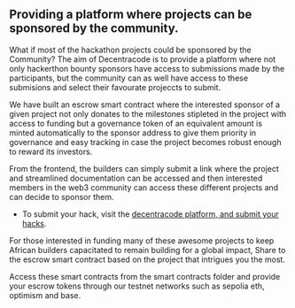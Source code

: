 ## Providing a platform where projects can be sponsored by the community.

What if most of the hackathon projects could be sponsored by the Community? 
The aim of Decentracode is to provide a platform where not only hackerthon bounty sponsors have access to submissions made by the participants, but the community can as well have access to these submisions and select their favourate projeccts to submit.

We have built an escrow smart contract where the interested sponsor of a given project not only donates to the milestones stipleted in the project with access to funding but a governance token of an equivalent amount is minted automatically to the sponsor address to give them priority in governance and easy tracking in case the project becomes robust enough to reward its investors.

From the frontend, the builders can simply submit a link where the project and streamlined documentation can be accessed and then interested members in the web3 community can access these different projects and can decide to sponsor them.



- To submit your hack, visit the [decentracode platform, and submit your hacks](https://decentracodev0-1-0.vercel.app/).

For those interested in funding many of these awesome projects to keep African builders capacitated to remain building for a global impact, Share to the escrow smart contract based on the project that intrigues you the most.

Access these smart contracts from the smart contracts folder and provide your escrow tokens through our testnet networks such as sepolia eth, optimism and base.

